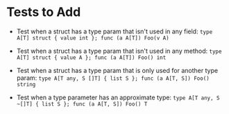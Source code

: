 # Tests to Add

- Test when a struct has a type param that isn't used in any field:
    `type A[T] struct { value int }; func (a A[T]) Foo(v A)`

- Test when a struct has a type param that isn't used in any method:
    `type A[T] struct { value A }; func (a A[T]) Foo() int`

- Test when a struct has a type param that is only used for another type param:
    `type A[T any, S []T] { list S }; func (a A[T, S]) Foo() string`

- Test when a type parameter has an approximate type:
     `type A[T any, S ~[]T] { list S }; func (a A[T, S]) Foo() T`
